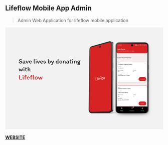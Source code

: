## Lifeflow Mobile App Admin

> Admin Web Application for lifeflow mobile application


![](./public/images/lifeflow.png)

[**WEBSITE**](https://lifeflow-admin.brimble.app/admin/dashboard)
